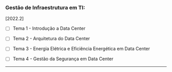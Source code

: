 ### Gestão de Infraestrutura em TI:

[2022.2]

- [ ] Tema 1 - Introdução a Data Center

- [ ] Tema 2 - Arquitetura do Data Center

- [ ] Tema 3 - Energia Elétrica e Eficiência Energética em Data Center

- [ ] Tema 4 - Gestão da Segurança em Data Center

---